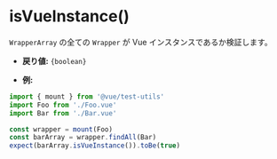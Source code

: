 # isVueInstance()

`WrapperArray` の全ての `Wrapper` が Vue インスタンスであるか検証します。

- **戻り値:** `{boolean}`

- **例:**

```js
import { mount } from '@vue/test-utils'
import Foo from './Foo.vue'
import Bar from './Bar.vue'

const wrapper = mount(Foo)
const barArray = wrapper.findAll(Bar)
expect(barArray.isVueInstance()).toBe(true)
```
